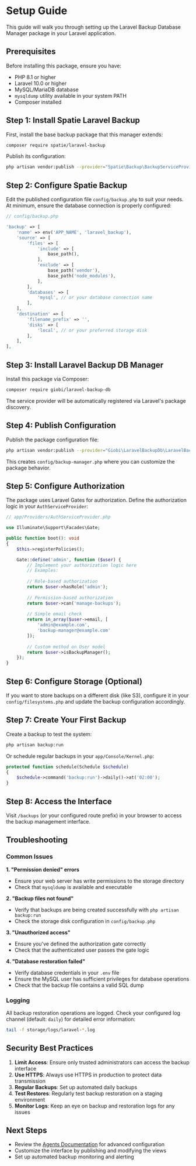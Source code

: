 # Setup Guide

This guide will walk you through setting up the Laravel Backup Database Manager package in your Laravel application.

## Prerequisites

Before installing this package, ensure you have:

- PHP 8.1 or higher
- Laravel 10.0 or higher
- MySQL/MariaDB database
- `mysqldump` utility available in your system PATH
- Composer installed

## Step 1: Install Spatie Laravel Backup

First, install the base backup package that this manager extends:

```bash
composer require spatie/laravel-backup
```

Publish its configuration:

```bash
php artisan vendor:publish --provider="Spatie\Backup\BackupServiceProvider"
```

## Step 2: Configure Spatie Backup

Edit the published configuration file `config/backup.php` to suit your needs. At minimum, ensure the database connection is properly configured:

```php
// config/backup.php

'backup' => [
    'name' => env('APP_NAME', 'laravel_backup'),
    'source' => [
        'files' => [
            'include' => [
                base_path(),
            ],
            'exclude' => [
                base_path('vendor'),
                base_path('node_modules'),
            ],
        ],
        'databases' => [
            'mysql', // or your database connection name
        ],
    ],
    'destination' => [
        'filename_prefix' => '',
        'disks' => [
            'local', // or your preferred storage disk
        ],
    ],
],
```

## Step 3: Install Laravel Backup DB Manager

Install this package via Composer:

```bash
composer require giobi/laravel-backup-db
```

The service provider will be automatically registered via Laravel's package discovery.

## Step 4: Publish Configuration

Publish the package configuration file:

```bash
php artisan vendor:publish --provider="Giobi\LaravelBackupDb\LaravelBackupDbServiceProvider" --tag="config"
```

This creates `config/backup-manager.php` where you can customize the package behavior.

## Step 5: Configure Authorization

The package uses Laravel Gates for authorization. Define the authorization logic in your `AuthServiceProvider`:

```php
// app/Providers/AuthServiceProvider.php

use Illuminate\Support\Facades\Gate;

public function boot(): void
{
    $this->registerPolicies();

    Gate::define('admin', function ($user) {
        // Implement your authorization logic here
        // Examples:
        
        // Role-based authorization
        return $user->hasRole('admin');
        
        // Permission-based authorization
        return $user->can('manage-backups');
        
        // Simple email check
        return in_array($user->email, [
            'admin@example.com',
            'backup-manager@example.com'
        ]);
        
        // Custom method on User model
        return $user->isBackupManager();
    });
}
```

## Step 6: Configure Storage (Optional)

If you want to store backups on a different disk (like S3), configure it in your `config/filesystems.php` and update the backup configuration accordingly.

## Step 7: Create Your First Backup

Create a backup to test the system:

```bash
php artisan backup:run
```

Or schedule regular backups in your `app/Console/Kernel.php`:

```php
protected function schedule(Schedule $schedule)
{
    $schedule->command('backup:run')->daily()->at('02:00');
}
```

## Step 8: Access the Interface

Visit `/backups` (or your configured route prefix) in your browser to access the backup management interface.

## Troubleshooting

### Common Issues

**1. "Permission denied" errors**
- Ensure your web server has write permissions to the storage directory
- Check that `mysqldump` is available and executable

**2. "Backup files not found"**
- Verify that backups are being created successfully with `php artisan backup:run`
- Check the storage disk configuration in `config/backup.php`

**3. "Unauthorized access"**
- Ensure you've defined the authorization gate correctly
- Check that the authenticated user passes the gate logic

**4. "Database restoration failed"**
- Verify database credentials in your `.env` file
- Ensure the MySQL user has sufficient privileges for database operations
- Check that the backup file contains a valid SQL dump

### Logging

All backup restoration operations are logged. Check your configured log channel (default: `daily`) for detailed error information:

```bash
tail -f storage/logs/laravel-*.log
```

## Security Best Practices

1. **Limit Access**: Ensure only trusted administrators can access the backup interface
2. **Use HTTPS**: Always use HTTPS in production to protect data transmission
3. **Regular Backups**: Set up automated daily backups
4. **Test Restores**: Regularly test backup restoration on a staging environment
5. **Monitor Logs**: Keep an eye on backup and restoration logs for any issues

## Next Steps

- Review the [Agents Documentation](agents.md) for advanced configuration
- Customize the interface by publishing and modifying the views
- Set up automated backup monitoring and alerting